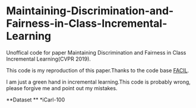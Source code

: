 # Maintaining-Discrimination-and-Fairness-in-Class-Incremental-Learning
Unoffical code for paper Maintaining Discrimination and Fairness in Class Incremental Learning(CVPR 2019).

This code is my reproduction of this paper.Thanks to the code base [FACIL](https://github.com/mmasana/FACIL).

I am just a green hand in incremental learning.This code is probably wrong, please forgive me and point out my mistakes.

**Dataset **
*iCarl-100
